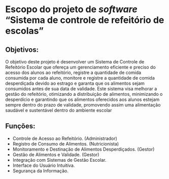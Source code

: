 # Escopo do projeto de _software_ “Sistema de controle de refeitório de escolas”

## Objetivos:
O objetivo deste projeto é desenvolver um Sistema de Controle de Refeitório Escolar que ofereça um gerenciamento eficiente e preciso do acesso dos alunos ao refeitório, registre a quantidade de comida consumida por cada aluno, monitore e registre a quantidade de comida desperdiçada devido ao estrago e garanta que os alimentos sejam consumidos antes de sua data de validade. Este sistema visa melhorar a gestão do refeitório, otimizando a distribuição de alimentos, minimizando o desperdício e garantindo que os alimentos oferecidos aos alunos estejam sempre dentro do prazo de validade, promovendo assim uma alimentação saudável e sustentável dentro do ambiente escolar

## Funções:
- Controle de Acesso ao Refeitório. (Administrador)
- Registro de Consumo de Alimentos. (Nutricionista)
- Monitoramento e Destinação de Alimentos Desperdiçados. (Gestor)
- Gestão de Alimentos e Validade. (Gestor)
- Integração com Sistemas de Gestão Escolar. 
- Interface do Usuário Intuitiva.
- Segurança da Informação.
